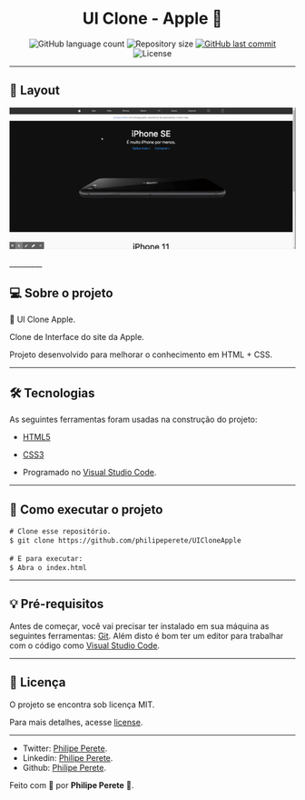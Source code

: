 # <h1 align='center'>UI Clone - Apple 🍎</h1> 

<p align="center">
  <img alt="GitHub language count" src="https://img.shields.io/github/languages/count/philipeperete/UICloneApple?color=%2304D361">

  <img alt="Repository size" src="https://img.shields.io/github/repo-size/philipeperete/UICloneApple">

  <a href="https://github.com/philipeperete/UICloneApple/commits/master">
    <img alt="GitHub last commit" src="https://img.shields.io/github/last-commit/philipeperete/UICloneApple">
  </a>

  <img alt="License" src="https://img.shields.io/badge/license-MIT-brightgreen">
</p>

_________

## 🎨 Layout

<p align="center">
    <img alt="Apple" title="Apple" src="apple.gif" width="600px">
</p>
_________

## 💻 Sobre o projeto

🍎 UI Clone Apple.

Clone de Interface do site da Apple.

Projeto desenvolvido para melhorar o conhecimento em HTML + CSS.

_________

## 🛠 Tecnologias

As seguintes ferramentas foram usadas na construção do projeto:
 
 - [HTML5]
 - [CSS3] 

- Programado no [Visual Studio Code].

_________

## 🚀 Como executar o projeto

    # Clone esse repositório.
    $ git clone https://github.com/philipeperete/UICloneApple
    
    # E para executar:
    $ Abra o index.html

_________

## 💡 Pré-requisitos

Antes de começar, você vai precisar ter instalado em sua máquina as seguintes ferramentas:
[Git](https://git-scm.com).
Além disto é bom ter um editor para trabalhar com o código como [Visual Studio Code].

_________ 

## 📝 Licença

O projeto se encontra sob licença MIT.

Para mais detalhes, acesse [license](LICENSE).

_________

* Twitter: [Philipe Perete](https://twitter.com/PhilipePerete).
* Linkedin: [Philipe Perete](https://www.linkedin.com/in/philipe-perete-b76622104/).
* Github: [Philipe Perete](https://github.com/philipeperete).

Feito com 💙 por **Philipe Perete** 👻.

[HTML5]: https://developer.mozilla.org/en-US/docs/Web/Guide/HTML/HTML5
[CSS3]: https://developer.mozilla.org/en-US/docs/Archive/CSS3

[Visual Studio Code]: https://code.visualstudio.com/ 